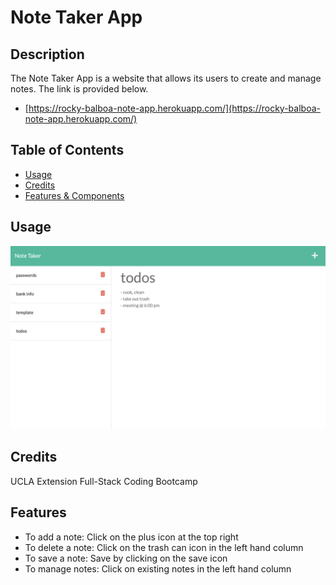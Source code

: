# Note Taker App

## Description

The Note Taker App is a website that allows its users to create and manage notes. The link is provided below.
* [https://rocky-balboa-note-app.herokuapp.com/](https://rocky-balboa-note-app.herokuapp.com/)

## Table of Contents

- [Usage](#usage)
- [Credits](#credits)
- [Features & Components](#features)

## Usage

![](./public/assets/css/notetaker_app_preview.png)

## Credits

UCLA Extension Full-Stack Coding Bootcamp

## Features

* To add a note: Click on the plus icon at the top right
* To delete a note: Click on the trash can icon in the left hand column
* To save a note: Save by clicking on the save icon
* To manage notes: Click on existing notes in the left hand column